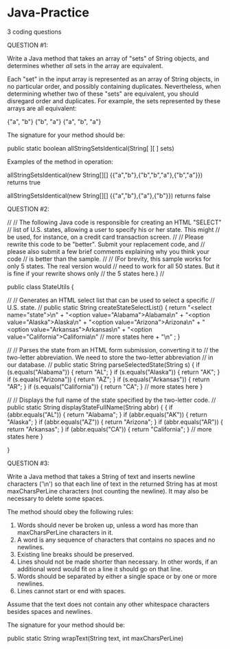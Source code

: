 # Java-Practice
3 coding questions

QUESTION #1:

Write a Java method that takes an array of "sets" of String objects,
and determines whether _all_ sets in the array are equivalent.

Each "set" in the input array is represented as an array of String objects, in 
no particular order, and possibly containing duplicates. Nevertheless, when
determining whether two of these "sets" are equivalent, you should disregard
order and duplicates. For example, the sets represented by these arrays are
all equivalent:

{"a", "b"}
{"b", "a"}
{"a", "b", "a"}

The signature for your method should be:

public static boolean allStringSetsIdentical(String[ ][ ] sets)

Examples of the method in operation:

allStringSetsIdentical(new String[][] {{"a","b"},{"b","b","a"},{"b","a"}})
returns true

allStringSetsIdentical(new String[][] {{"a","b"},{"a"},{"b"}}) returns false

QUESTION #2:

//
// The following Java code is responsible for creating an HTML "SELECT"
// list of U.S. states, allowing a user to specify his or her state. This might
// be used, for instance, on a credit card transaction screen. 
//
// Please rewrite this code to be "better". Submit your replacement code, and
// please also submit a few brief comments explaining why you think your code
// is better than the sample.
//
// (For brevity, this sample works for only 5 states. The real version would
// need to work for all 50 states. But it is fine if your rewrite shows only
// the 5 states here.)
//

public class StateUtils {

  //
  // Generates an HTML select list that can be used to select a specific
  // U.S. state.
  //
  public static String createStateSelectList()
  {
    return
      "<select name=\"state\">\n"
    + "<option value=\"Alabama\">Alabama</option>\n"
    + "<option value=\"Alaska\">Alaska</option>\n"
    + "<option value=\"Arizona\">Arizona</option>\n"
    + "<option value=\"Arkansas\">Arkansas</option>\n"
    + "<option value=\"California\">California</option>\n"
    // more states here
    + "</select>\n"
    ;
  }

  //
  // Parses the state from an HTML form submission, converting it to
  // the two-letter abbreviation. We need to store the two-letter abbreviation
  // in our database.
  //
  public static String parseSelectedState(String s)
  {
    if (s.equals("Alabama"))     { return "AL"; }
    if (s.equals("Alaska"))      { return "AK"; }
    if (s.equals("Arizona"))     { return "AZ"; }
    if (s.equals("Arkansas"))    { return "AR"; }
    if (s.equals("California"))  { return "CA"; }
    // more states here
  }

  //
  // Displays the full name of the state specified by the two-letter code.
  //
  public static String displayStateFullName(String abbr) {
  {
    if (abbr.equals("AL")) { return "Alabama";    }
    if (abbr.equals("AK")) { return "Alaska";     }
    if (abbr.equals("AZ")) { return "Arizona";    }
    if (abbr.equals("AR")) { return "Arkansas";   }
    if (abbr.equals("CA")) { return "California"; }
    // more states here
  }

}

QUESTION #3:

Write a Java method that takes a String of text and inserts newline characters 
('\n') so that each line of text in the returned String has at most maxCharsPerLine
characters (not counting the newline). It may also be necessary to delete some spaces.

The method should obey the following rules:

1. Words should never be broken up, unless a word has more than maxCharsPerLine
characters in it.
2. A word is any sequence of characters that contains no spaces and no newlines.
3. Existing line breaks should be preserved.
4. Lines should not be made shorter than necessary. In other words, if an 
additional word would fit on a line it should go on that line.
5. Words should be separated by either a single space or by one or more newlines.
6. Lines cannot start or end with spaces.

Assume that the text does not contain any other whitespace characters besides
spaces and newlines.

The signature for your method should be:

public static String wrapText(String text, int maxCharsPerLine)
